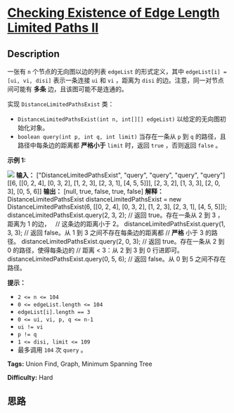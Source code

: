 # [Checking Existence of Edge Length Limited Paths II][title]

## Description

一张有 `n` 个节点的无向图以边的列表 `edgeList` 的形式定义，其中 `edgeList[i] = [ui, vi, disi]` 表示一条连接
`ui` 和 `vi` ，距离为 `disi` 的边。注意，同一对节点间可能有 **多条** 边，且该图可能不是连通的。

实现 `DistanceLimitedPathsExist` 类：

  * `DistanceLimitedPathsExist(int n, int[][] edgeList)` 以给定的无向图初始化对象。
  * `boolean query(int p, int q, int limit)` 当存在一条从 `p` 到 `q` 的路径，且路径中每条边的距离都 **严格小于** `limit` 时，返回 `true` ，否则返回 `false` 。

**示例 1:**

**![](https://assets.leetcode.com/uploads/2021/01/05/messed.png)**
            **输入：**    ["DistanceLimitedPathsExist", "query", "query", "query", "query"]    [[6, [[0, 2, 4], [0, 3, 2], [1, 2, 3], [2, 3, 1], [4, 5, 5]]], [2, 3, 2], [1, 3, 3], [2, 0, 3], [0, 5, 6]]    **输出：**    [null, true, false, true, false]        **解释：**    DistanceLimitedPathsExist distanceLimitedPathsExist = new DistanceLimitedPathsExist(6, [[0, 2, 4], [0, 3, 2], [1, 2, 3], [2, 3, 1], [4, 5, 5]]);    distanceLimitedPathsExist.query(2, 3, 2); // 返回 true。存在一条从 2 到 3 ，距离为 1 的边，                                              // 这条边的距离小于 2。    distanceLimitedPathsExist.query(1, 3, 3); // 返回 false。从 1 到 3 之间不存在每条边的距离都                                              // **严格** 小于 3 的路径。    distanceLimitedPathsExist.query(2, 0, 3); // 返回 true。存在一条从 2 到 0 的路径，使得每条边的                                              // 距离 < 3：从 2 到 3 到 0 行进即可。    distanceLimitedPathsExist.query(0, 5, 6); // 返回 false。从 0 到 5 之间不存在路径。    

**提示：**

  * `2 <= n <= 104`
  * `0 <= edgeList.length <= 104`
  * `edgeList[i].length == 3`
  * `0 <= ui, vi, p, q <= n-1`
  * `ui != vi`
  * `p != q`
  * `1 <= disi, limit <= 109`
  * 最多调用 `104` 次 `query` 。


**Tags:** Union Find, Graph, Minimum Spanning Tree

**Difficulty:** Hard

## 思路

[title]: https://leetcode-cn.com/problems/checking-existence-of-edge-length-limited-paths-ii

